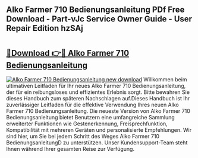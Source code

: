 ## Alko Farmer 710 Bedienungsanleitung PDf Free Download - Part-vJc Service Owner Guide - User Repair Edition hzSAj

# <h2><a href="http://df46w3.blite.top/?on=Alko+Farmer+710+Bedienungsanleitung">🔗Download 👉🔴 Alko Farmer 710 Bedienungsanleitung</a></h2>

[![Alko Farmer 710 Bedienungsanleitung new download](https://i.imgur.com/lujVjoI.png)](http://df46w3.blite.top/?on=Alko+Farmer+710+Bedienungsanleitung)
Willkommen beim ultimativen Leitfaden für Ihr neues Alko Farmer 710 Bedienungsanleitung, der für ein reibungsloses und effizientes Erlebnis sorgt. Bitte bewahren Sie dieses Handbuch zum späteren Nachschlagen auf.Dieses Handbuch ist Ihr zuverlässiger Leitfaden für die effektive Verwendung Ihres neuen Alko Farmer 710 Bedienungsanleitung. Die neueste Version von Alko Farmer 710 Bedienungsanleitung bietet Benutzern eine umfangreiche Sammlung erweiterter Funktionen wie Gestenerkennung, Freisprechfunktion, Kompatibilität mit mehreren Geräten und personalisierte Empfehlungen. Wir sind hier, um Sie bei jedem Schritt des Weges Alko Farmer 710 BedienungsanleitungD zu unterstützen. Unser Kundensupport-Team steht Ihnen während Ihrer gesamten Reise zur Verfügung.
